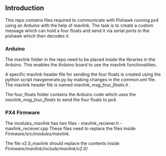 ## Introduction
This repo contains files required to communicate with Pixhawk running px4 using an Arduino with the help of mavlink. 
The task is to create a custom message which can hold a four floats and send it via serial ports to the pixhawk which then decodes it.

### Arduino
The mavlink folder in the repo need to be placed inside the libraries in the Arduino. This enables the Arduino board to use the mavlink functionalities.

A specific mavlink header file for sending the four floats is created using the python script mavgenerate.py by making changes in the common.xml file. The mavlink header file is named  *mavlink_msg_four_floats.h* .

The four_floats folder contains the Arduino code which uses the *mavlink_msg_four_floats* to send the four floats to px4.

### PX4 Firmware

The *modules_mavlink* has two files 
	- mavlink_reciever.h
	- mavlink_reciever.cpp
These files need to replace the files inside *Firmware/src/modules/mavlink*. 

The file v2.0_mavlink should replace the contents inside *Firmware/mavlink/include/mavlink/v2.0/*
